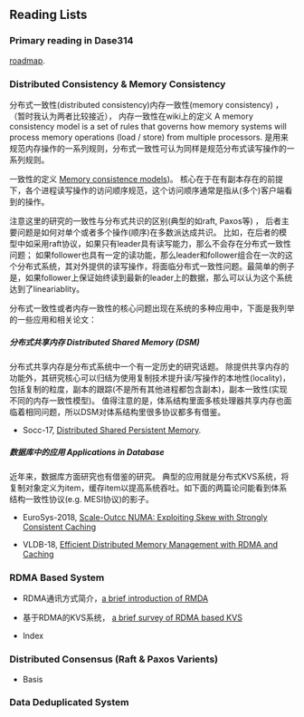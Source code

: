 ## Reading Lists

### Primary reading in Dase314

[roadmap](http://note.youdao.com/noteshare?id=8295f97258144fbedf30b55216369271&sub=WEB11c0885aac4a1eb71fbd5a83e14ff4a8).

### Distributed Consistency & Memory Consistency

分布式一致性(distributed consistency)内存一致性(memory consistency) ，（暂时我认为两者比较接近）， 内存一致性在wiki上的定义 A memory consistency model is a set of rules that governs how memory systems will process memory operations (load / store) from multiple processors. 是用来规范内存操作的一系列规则，分布式一致性可认为同样是规范分布式读写操作的一系列规则。

一致性的定义 [Memory consistence models](https://people.cs.pitt.edu/~jacklange/teaching/cs2510-f15/obsolete_lectures/07.2-Consistency%20Models.pdf))。 核心在于在有副本存在的前提下，各个进程读写操作的访问顺序规范，这个访问顺序通常是指从(多个)客户端看到的操作。

注意这里的研究的一致性与分布式共识的区别(典型的如raft, Paxos等) ， 后者主要问题是如何对单个或者多个操作(顺序)在多数派达成共识。 比如，在后者的模型中如采用raft协议，如果只有leader具有读写能力，那么不会存在分布式一致性问题； 如果follower也具有一定的读功能，那么leader和follower组合在一次的这个分布式系统，其对外提供的读写操作，将面临分布式一致性问题。最简单的例子是，如果follower上保证始终读到最新的leader上的数据，那么可以认为这个系统达到了lineariablity。 

分布式一致性或者内存一致性的核心问题出现在系统的多种应用中，下面是我列举的一些应用和相关论文：

##### 分布式共享内存 Distributed Shared Memory (DSM)

 分布式共享内存是分布式系统中一个有一定历史的研究话题。 除提供共享内存的功能外，其研究核心可以归结为使用复制技术提升读/写操作的本地性(locality)，包括复制的粒度，副本的跟踪(不是所有其他进程都包含副本)，副本一致性(实现不同的内存一致性模型)。 值得注意的是，体系结构里面多核处理器共享内存也面临着相同问题，所以DSM对体系结构里很多协议都多有借鉴。
 
 * Socc-17,  [Distributed Shared Persistent Memory](https://engineering.purdue.edu/WukLab/hotpot-socc17.pdf).
 
 
 ##### 数据库中的应用 Applications in Database
近年来，数据库方面研究也有借鉴的研究。 典型的应用就是分布式KVS系统，将复制对象定义为item，缓存item以提高系统吞吐。如下面的两篇论问能看到体系结构一致性协议(e.g. MESI协议)的影子。
 
* EuroSys-2018,  [Scale-Outcc NUMA: Exploiting Skew with Strongly Consistent Caching](http://homepages.inf.ed.ac.uk/s1372211/pub/eurosys18.pdf) 

* VLDB-18, [Efficient Distributed Memory Management with RDMA and
Caching](http://www.vldb.org/pvldb/vol11/p1604-cai.pdf)


### RDMA Based System

* RDMA通讯方式简介，[a brief introduction of RMDA](rdma_introduction.md)

* 基于RDMA的KVS系统， [a brief survey of RDMA based KVS](rdma_kvs.md)


* Index

### Distributed Consensus (Raft & Paxos Varients)

* Basis 


### Data Deduplicated System







